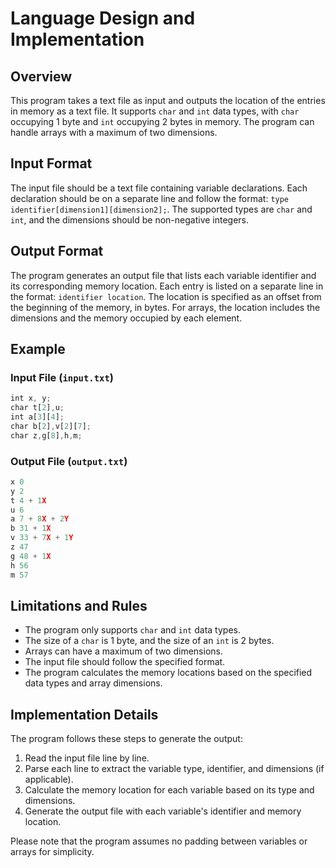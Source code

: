 # Language Design and Implementation

## Overview
This program takes a text file as input and outputs the location of the entries in memory as a text file. It supports `char` and `int` data types, with `char` occupying 1 byte and `int` occupying 2 bytes in memory. The program can handle arrays with a maximum of two dimensions.

## Input Format
The input file should be a text file containing variable declarations. Each declaration should be on a separate line and follow the format: `type identifier[dimension1][dimension2];`. The supported types are `char` and `int`, and the dimensions should be non-negative integers.

## Output Format
The program generates an output file that lists each variable identifier and its corresponding memory location. Each entry is listed on a separate line in the format: `identifier location`. The location is specified as an offset from the beginning of the memory, in bytes. For arrays, the location includes the dimensions and the memory occupied by each element.

## Example
### Input File (`input.txt`)
```js
int x, y;
char t[2],u;
int a[3][4];
char b[2],v[2][7];
char z,g[8],h,m;
```

### Output File (`output.txt`)
```js
x 0
y 2
t 4 + 1X
u 6
a 7 + 8X + 2Y
b 31 + 1X
v 33 + 7X + 1Y
z 47
g 48 + 1X
h 56
m 57
```

## Limitations and Rules
- The program only supports `char` and `int` data types.
- The size of a `char` is 1 byte, and the size of an `int` is 2 bytes.
- Arrays can have a maximum of two dimensions.
- The input file should follow the specified format.
- The program calculates the memory locations based on the specified data types and array dimensions.

## Implementation Details
The program follows these steps to generate the output:

1. Read the input file line by line.
2. Parse each line to extract the variable type, identifier, and dimensions (if applicable).
3. Calculate the memory location for each variable based on its type and dimensions.
4. Generate the output file with each variable's identifier and memory location.

Please note that the program assumes no padding between variables or arrays for simplicity.
